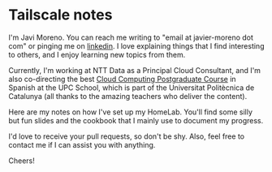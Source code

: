 # Tailscale notes

I'm Javi Moreno. You can reach me writing to "email at javier-moreno dot com" or
pinging me on [linkedin](https://www.linkedin.com/in/javier-more/). 
I love explaining things that I find interesting to others, and I enjoy 
learning new topics from them.

Currently, I'm working at NTT Data as a Principal Cloud Consultant, and 
I'm also co-directing the best
[Cloud Computing Postgraduate Course](https://www.talent.upc.edu/ing/estudis/formacio/curs/319400/posgrado-cloud-computing-architecture/)
in Spanish at the UPC School, 
which is part of the Universitat Politècnica de Catalunya
(all thanks to the amazing teachers who deliver the content).

Here are my notes on how I've set up my HomeLab. You'll find some 
silly but fun slides and the cookbook that I mainly use to document my progress.

I'd love to receive your pull requests, so don't be shy. Also, feel 
free to contact me if I can assist you with anything.

Cheers!
